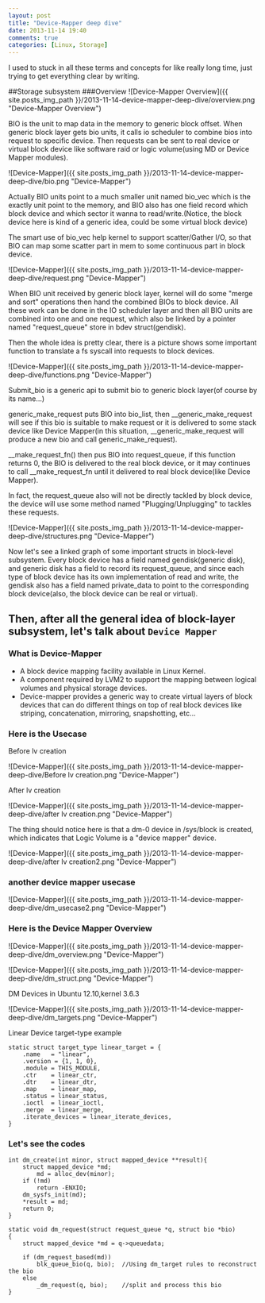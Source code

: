 ```yaml
---
layout: post
title: "Device-Mapper deep dive"
date: 2013-11-14 19:40
comments: true
categories: [Linux, Storage]
---
```

I used to stuck in all these terms and concepts for like really long time, just trying to get everything clear by writing.

##Storage subsystem
###Overview
![Device-Mapper Overview]({{ site.posts_img_path }}/2013-11-14-device-mapper-deep-dive/overview.png "Device-Mapper Overview")

BIO is the unit to map data in the memory to generic block offset.
When generic block layer gets bio units, it calls io scheduler to combine bios into request to specific device.
Then requests can be sent to real device or virtual block device like software raid or logic volume(using MD or Device Mapper modules).

![Device-Mapper]({{ site.posts_img_path }}/2013-11-14-device-mapper-deep-dive/bio.png "Device-Mapper")

Actually BIO units point to a much smaller unit named bio_vec which is the exactly unit point to the memory, and BIO also has one field record which block device and which sector it wanna to read/write.(Notice, the block device here is kind of a generic idea, could be some virtual block device)

The smart use of bio_vec help kernel to support scatter/Gather I/O, so that BIO can map some scatter part in mem to some continuous part in block device.

![Device-Mapper]({{ site.posts_img_path }}/2013-11-14-device-mapper-deep-dive/request.png "Device-Mapper")

When BIO unit received by generic block layer, kernel will do some "merge and sort" operations then hand the combined BIOs to block device. All these work can be done in the IO scheduler layer and then all BIO units are combined into one and one request, which also be linked by a pointer named "request_queue" store in bdev struct(gendisk).

Then the whole idea is pretty clear, there is a picture shows some important function to translate a fs syscall into requests to block devices.

![Device-Mapper]({{ site.posts_img_path }}/2013-11-14-device-mapper-deep-dive/functions.png "Device-Mapper")

Submit_bio is a generic api to submit bio to generic block layer(of course by its name...) 

generic_make_request puts BIO into bio_list, then \__generic_make_request will see if this bio is suitable to make request or it is delivered to some stack device like Device Mapper(in this situation, __generic_make_request will produce a new bio and call generic_make_request).

\__make_request_fn() then pus BIO into request_queue, if this function returns 0, the BIO is delivered to the real block device, or it may continues to call __make_request_fn until it delivered to real block device(like Device Mapper).

In fact, the request_queue also will not be directly tackled by block device, the device will use some method named "Plugging/Unplugging" to tackles these requests. 

![Device-Mapper]({{ site.posts_img_path }}/2013-11-14-device-mapper-deep-dive/structures.png "Device-Mapper")

Now let's see a linked graph of some important structs in block-level subsystem. Every block device has a field named gendisk(generic disk), and generic disk has a field to record its request_queue, and since each type of block device has its own implementation of read and write, the gendisk also has a field named private_data to point to the corresponding block device(also, the block device can be real or virtual).


## Then, after all the general idea of block-layer subsystem, let's talk about <code>Device Mapper</code>

### What is Device-Mapper
* A block device mapping facility available in Linux Kernel.
* A component required by LVM2 to support the mapping between logical volumes and physical storage devices.
* Device-mapper provides a generic way to create virtual layers of block devices that can do different things on top of real block devices like striping, concatenation, mirroring, snapshotting, etc...

### Here is the Usecase

Before lv creation

![Device-Mapper]({{ site.posts_img_path }}/2013-11-14-device-mapper-deep-dive/Before lv creation.png "Device-Mapper")

After lv creation

![Device-Mapper]({{ site.posts_img_path }}/2013-11-14-device-mapper-deep-dive/after lv creation.png "Device-Mapper")

The thing should notice here is that a dm-0 device in /sys/block is created, which indicates that Logic Volume is a "device mapper" device.

![Device-Mapper]({{ site.posts_img_path }}/2013-11-14-device-mapper-deep-dive/after lv creation2.png "Device-Mapper")

### another device mapper usecase

![Device-Mapper]({{ site.posts_img_path }}/2013-11-14-device-mapper-deep-dive/dm_usecase2.png "Device-Mapper")

### Here is the Device Mapper Overview

![Device-Mapper]({{ site.posts_img_path }}/2013-11-14-device-mapper-deep-dive/dm_overview.png "Device-Mapper")

![Device-Mapper]({{ site.posts_img_path }}/2013-11-14-device-mapper-deep-dive/dm_struct.png "Device-Mapper")

DM Devices in Ubuntu 12.10,kernel 3.6.3

![Device-Mapper]({{ site.posts_img_path }}/2013-11-14-device-mapper-deep-dive/dm_targets.png "Device-Mapper")

Linear Device target-type example

```
static struct target_type linear_target = {   
	.name   = "linear",   
	.version = {1, 1, 0},   
	.module = THIS_MODULE,   
	.ctr    = linear_ctr,   
	.dtr    = linear_dtr,   
	.map    = linear_map,   
	.status = linear_status,   
	.ioctl  = linear_ioctl,   
	.merge  = linear_merge,   
	.iterate_devices = linear_iterate_devices,
}
```

### Let's see the codes

```
int dm_create(int minor, struct mapped_device **result){
   	struct mapped_device *md;
    	md = alloc_dev(minor);   	
	if (!md)       		
		return -ENXIO;   	
	dm_sysfs_init(md);   	
	*result = md;   	
	return 0;
}
```

```
static void dm_request(struct request_queue *q, struct bio *bio)
{
	struct mapped_device *md = q->queuedata;

	if (dm_request_based(md))
		blk_queue_bio(q, bio);  //Using dm_target rules to reconstruct the bio
	else
		_dm_request(q, bio);    //split and process this bio
}
```
